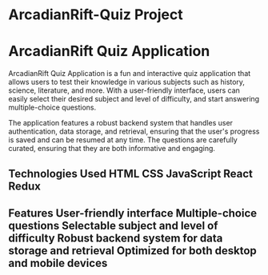 # ArcadianRift-Quiz Project

# ArcadianRift Quiz Application
ArcadianRift Quiz Application is a fun and interactive quiz application that allows users to test their knowledge in various subjects such as history, science, literature, and more. With a user-friendly interface, users can easily select their desired subject and level of difficulty, and start answering multiple-choice questions.

The application features a robust backend system that handles user authentication, data storage, and retrieval, ensuring that the user's progress is saved and can be resumed at any time. The questions are carefully curated, ensuring that they are both informative and engaging.

Technologies Used
HTML
CSS
JavaScript
React
Redux
-----------------------------------------------------------------
Features
User-friendly interface
Multiple-choice questions
Selectable subject and level of difficulty
Robust backend system for data storage and retrieval
Optimized for both desktop and mobile devices
-----------------------------------------------------------------

